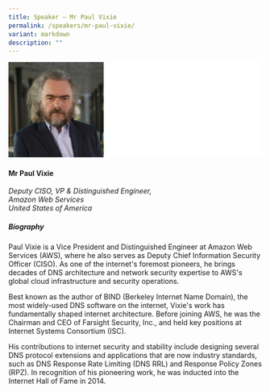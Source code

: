 ```yaml
---
title: Speaker – Mr Paul Vixie
permalink: /speakers/mr-paul-vixie/
variant: markdown
description: ""
---
```

![](/images/2025%20speakers/Paul_Vixie.png)
#### **Mr Paul Vixie**

*Deputy CISO, VP &amp; Distinguished Engineer, <br> Amazon Web Services<br>United States of America*

##### **Biography**
Paul Vixie is a Vice President and Distinguished Engineer at Amazon Web Services (AWS), where he also serves as Deputy Chief Information Security Officer (CISO). As one of the internet's foremost pioneers, he brings decades of DNS architecture and network security expertise to AWS's global cloud infrastructure and security operations.

Best known as the author of BIND (Berkeley Internet Name Domain), the most widely-used DNS software on the internet, Vixie's work has fundamentally shaped internet architecture. Before joining AWS, he was the Chairman and CEO of Farsight Security, Inc., and held key positions at Internet Systems Consortium (ISC).

His contributions to internet security and stability include designing several DNS protocol extensions and applications that are now industry standards, such as DNS Response Rate Limiting (DNS RRL) and Response Policy Zones (RPZ). In recognition of his pioneering work, he was inducted into the Internet Hall of Fame in 2014.